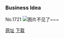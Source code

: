 ### Business Idea
No.1721
![图片不见了~~~](https://imgs.xkcd.com/comics/business_idea.png)

[原址](https://xkcd.com//1721) [下载](https://imgs.xkcd.com/comics/business_idea.png)

